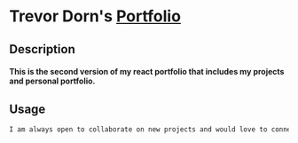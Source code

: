 # Trevor Dorn's <a href="https://github.com/dorntrevor7/react-portfolio-v2" target="_blank">Portfolio</a>

## Description

#### This is the second version of my react portfolio that includes my projects and personal portfolio.

## Usage

```md
I am always open to collaborate on new projects and would love to connect. Please visit the portfolio to view all of my projects and repos as well as the chance to contact me and get to know a little more about me and my career.
```
